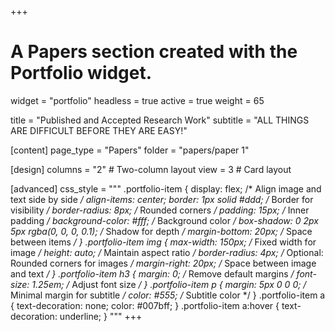 +++
# A Papers section created with the Portfolio widget.
widget = "portfolio"
headless = true
active = true
weight = 65

title = "Published and Accepted Research Work"
subtitle = "ALL THINGS ARE DIFFICULT BEFORE THEY ARE EASY!"

[content]
  page_type = "Papers"
  folder = "papers/paper 1"

[design]
  columns = "2"  # Two-column layout
  view = 3       # Card layout

[advanced]
  css_style = """
    .portfolio-item { 
      display: flex;                 /* Align image and text side by side */
      align-items: center;
      border: 1px solid #ddd;        /* Border for visibility */
      border-radius: 8px;            /* Rounded corners */
      padding: 15px;                 /* Inner padding */
      background-color: #fff;        /* Background color */
      box-shadow: 0 2px 5px rgba(0, 0, 0, 0.1); /* Shadow for depth */
      margin-bottom: 20px;           /* Space between items */
    }
    .portfolio-item img {
      max-width: 150px;              /* Fixed width for image */
      height: auto;                  /* Maintain aspect ratio */
      border-radius: 4px;            /* Optional: Rounded corners for images */
      margin-right: 20px;            /* Space between image and text */
    }
    .portfolio-item h3 {
      margin: 0;                     /* Remove default margins */
      font-size: 1.25em;             /* Adjust font size */
    }
    .portfolio-item p {
      margin: 5px 0 0 0;             /* Minimal margin for subtitle */
      color: #555;                   /* Subtitle color */
    }
    .portfolio-item a {
      text-decoration: none;
      color: #007bff;
    }
    .portfolio-item a:hover {
      text-decoration: underline;
    }
  """
+++